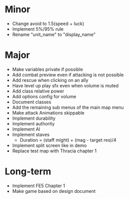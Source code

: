 # Minor
* Change avoid to 1.5(speed + luck)
* Implement 5%/95% rule
* Rename "unit_name" to "display_name"

# Major
* Make variables private if possible
* Add combat preview even if attacking is not possible
* Add rescue when clicking on an ally
* Have level up play sfx even when volume is muted
* Add class relative power
* Add options config for volume
* Document classes
* Add the remaining sub menus of the main map menu
* Make attack Animations skippable
* Implement durability
* Implement authority
* Implement AI
* Implement staves
	* Duration = (staff might) + (mag - target res)/4
* Implement split screen like in demo
* Replace test map with Thracia chapter 1

# Long-term
* Implement FE5 Chapter 1
* Make game based on design document
